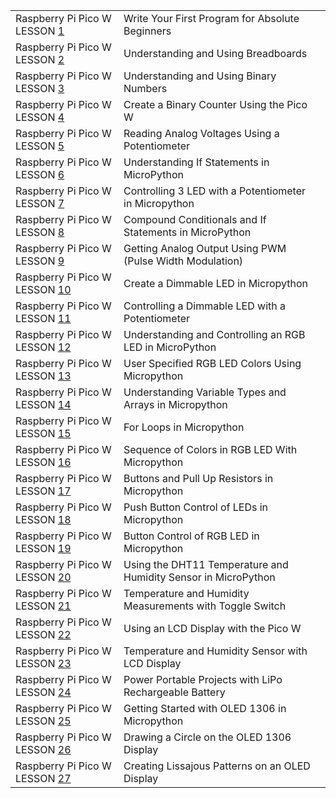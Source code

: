
| | | |
|-|-|-|
| Raspberry Pi Pico W LESSON [1](1) | Write Your First Program for Absolute Beginners| |
| Raspberry Pi Pico W LESSON [2](1) | Understanding and Using Breadboards| |
| Raspberry Pi Pico W LESSON [3](1) | Understanding and Using Binary Numbers| |
| Raspberry Pi Pico W LESSON [4](1) | Create a Binary Counter Using the Pico W| |
| Raspberry Pi Pico W LESSON [5](1) | Reading Analog Voltages Using a Potentiometer| |
| Raspberry Pi Pico W LESSON [6](1) | Understanding If Statements in MicroPython| |
| Raspberry Pi Pico W LESSON [7](1) | Controlling 3 LED with a Potentiometer in Micropython| |
| Raspberry Pi Pico W LESSON [8](1) | Compound Conditionals and If Statements in MicroPython| |
| Raspberry Pi Pico W LESSON [9](1) | Getting Analog Output Using PWM (Pulse Width Modulation)| |
| Raspberry Pi Pico W LESSON [10](1) | Create a Dimmable LED in Micropython| |
| Raspberry Pi Pico W LESSON [11](1) | Controlling a Dimmable LED with a Potentiometer| |
| Raspberry Pi Pico W LESSON [12](1) | Understanding and Controlling an RGB LED in MicroPython| |
| Raspberry Pi Pico W LESSON [13](1) | User Specified RGB LED Colors Using Micropython| |
| Raspberry Pi Pico W LESSON [14](1) | Understanding Variable Types and Arrays in Micropython| |
| Raspberry Pi Pico W LESSON [15](1) | For Loops in Micropython| |
| Raspberry Pi Pico W LESSON [16](1) | Sequence of Colors in RGB LED With Micropython| |
| Raspberry Pi Pico W LESSON [17](1) | Buttons and Pull Up Resistors in Micropython| |
| Raspberry Pi Pico W LESSON [18](1) | Push Button Control of LEDs in Micropython| |
| Raspberry Pi Pico W LESSON [19](1) | Button Control of RGB LED in Micropython| |
| Raspberry Pi Pico W LESSON [20](1) | Using the DHT11 Temperature and Humidity Sensor in MicroPython| |
| Raspberry Pi Pico W LESSON [21](1) | Temperature and Humidity Measurements with Toggle Switch| |
| Raspberry Pi Pico W LESSON [22](1) | Using an LCD Display with the Pico W| |
| Raspberry Pi Pico W LESSON [23](1) | Temperature and Humidity Sensor with LCD Display| |
| Raspberry Pi Pico W LESSON [24](1) | Power Portable Projects with LiPo Rechargeable Battery| |
| Raspberry Pi Pico W LESSON [25](1) | Getting Started with OLED 1306 in Micropython| |
| Raspberry Pi Pico W LESSON [26](1) | Drawing a Circle on the OLED 1306 Display| |
| Raspberry Pi Pico W LESSON [27](1) | Creating Lissajous Patterns on an OLED Display| |
